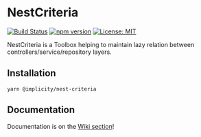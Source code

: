 # NestCriteria  

[![Build Status](https://travis-ci.org/implicity-healthcare/nest-criteria.svg?branch=master)](https://travis-ci.org/implicity-healthcare/nest-criteria)
[![npm version](https://badge.fury.io/js/%40implicity%2Fnest-criteria.svg)](https://badge.fury.io/js/%40implicity%2Fnest-criteria)
[![License: MIT](https://img.shields.io/badge/License-MIT-yellow.svg)](https://github.com/implicity-healthcare/nest-criteria/blob/master/LICENSE)


NestCriteria is a Toolbox helping to maintain lazy relation between controllers/service/repository layers.

## Installation
```
yarn @implicity/nest-criteria
```

## Documentation
Documentation is on the [Wiki section](https://github.com/implicity-healthcare/nest-criteria/wiki)!
